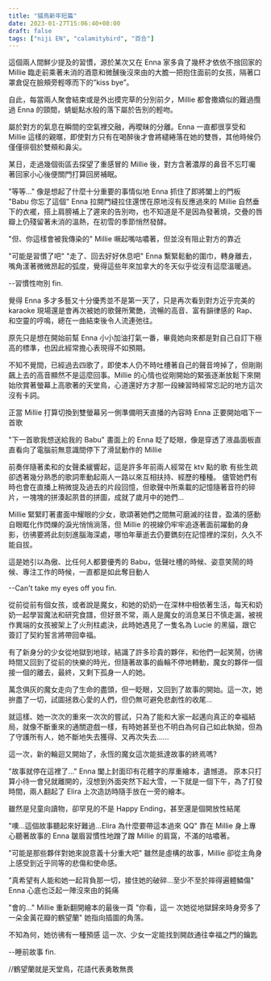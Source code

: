 ```yaml
---
title: "貓鳥新年短篇"
date: 2023-01-27T15:06:40+08:00
draft: false
tags: ["niji EN", "calamitybird", "百合"]
---
```


這個兩人間鮮少提及的習慣，源於某次又在 Enna 家多貪了幾杯才依依不捨回家的 Millie 臨走前乘著未消的酒意和微醺後沒來由的大膽一把抱住面前的女孩，隔著口罩倉促在臉頰旁輕啄而下的”kiss bye”。

自此，每當兩人聚會結束或是外出摸完草的分別前夕，Millie 都會撒嬌似的難過攬過 Enna 的頸間，蜻蜓點水般的落下屬於告別的輕吻。

屬於對方的氣息在瞬間的空氣裡交融，再曖昧的分離。Enna 一直都很享受和 Millie 這樣的親暱，即使對方只有在喝醉後才會將繾綣落在她的雙唇，其他時候仍僅僅徘徊於雙頰和鼻尖。

某日，走過幾個街區去探望了重感冒的 Millie 後，對方含著濃厚的鼻音不忘叮囑著回家小心後便關門打算回房補眠。

"等等..." 像是想起了什麼十分重要的事情似地 Enna 抓住了即將闔上的門板
"Babu 你忘了這個" Enna 拉開門縫拉住還愣在原地沒有反應過來的 Millie 自然垂下的衣襬，搭上肩膀補上了遲來的告別吻，也不知道是不是因為發著燒，交疊的唇瓣上仍殘留著未消的溫熱，在初雪的季節悄然發酵。

"但、你這樣會被我傳染的" Millie 噘起嘴咕噥著，但並沒有阻止對方的靠近

"可能是習慣了吧"
"走了、回去好好休息吧" Enna 繫緊鬆動的圍巾，轉身離去，嘴角漾著微微昂起的弧度，覺得這些年來加拿大的冬天似乎從沒有這麼溫暖過。

--習慣性吻別 fin.

覺得 Enna 多才多藝又十分優秀並不是第一天了，只是再次看到對方近乎完美的 karaoke 現場還是會再次被她的歌聲所驚艷，流暢的高音、富有韻律感的 Rap、和空靈的哼鳴，總在一曲結束後令人流連弛往。

原先只是想在開始前幫 Enna 小小加油打氣一番，畢竟她向來都是對自己自訂下極高的標準，也因此經常擔心表現得不如預期。

不知不覺間，已經過去四歌了，即使本人仍不時吐槽著自己的聲音垮掉了，但剛剛飆上去的高音顯然不是這麼回事。Millie 的心情也從剛開始的緊張逐漸放鬆下來開始欣賞著螢幕上高歌著的天堂鳥，心道還好方才那一段練習時經常忘記的地方這次沒有卡詞。

正當 Millie 打算切換到雙螢幕另一側準備明天直播的內容時 Enna 正要開始唱下一首歌

"下一首歌我想送給我的 Babu" 畫面上的 Enna 眨了眨眼，像是穿透了液晶面板直直看向了電腦前無意識間停下了滑鼠動作的 Millie

前奏伴隨著柔和的女聲柔緩響起，這是許多年前兩人經常在 ktv 點的歌
有些生疏卻透著幾分熟悉的歌詞牽動起兩人一路以來互相扶持、經歷的種種。
儘管她們有時也會在直播上稍微提及過去的片段回憶，但歌聲中所乘載的記憶隨著音符的碎片，一塊塊的拼湊起夙昔的拼圖，成就了歲月中的她們...

Millie 緊緊盯著畫面中耀眼的少女，歌頌著她們之間無可磨滅的往昔，盈滿的感動自眼眶化作閃爍的淚光悄悄淌落，但 Millie 的視線仍牢牢追逐著面前躍動的身影，彷彿要將此刻刻進腦海深處，哪怕年華逝去仍要鐫刻在記憶裡的深刻，久久不能自拔。

這是她引以為傲、比任何人都要優秀的 Babu，低聲吐槽的時候、姿意笑鬧的時候、專注工作的時候，一直都是如此奪目動人

--Can't take my eyes off you fin.

從前從前有個女孩，或者說是魔女，和她的奶奶一在深林中相依著生活，每天和奶奶一起學習魔法和研究食譜，但好景不常，兩人是魔女的消息某日不慎走漏，被視作異端的女孩被架上了火刑柱處決，此時她遇見了一隻名為 Lucie 的黑貓，跟它簽訂了契約誓言將帶回幸福。

有了新身分的少女從地獄到地球，結識了許多珍貴的夥伴，和他們一起笑鬧，彷彿時間又回到了從前的快樂的時光，但隨著故事的齒輪不停地轉動，魔女的夥伴一個接一個的離去，最終，又剩下孤身一人的她。

萬念俱灰的魔女走向了生命的盡頭，但一眨眼，又回到了故事的開始。這一次，她拚盡了一切，試圖拯救心愛的人們，但仍無可避免悲劇性的收尾...

就這樣、她一次次的重來一次次的嘗試，只為了能和大家一起邁向真正的幸褔結局，就像不斷重來的通關遊戲一樣，有時她甚至也不明白為何自己如此執拗，但為了守護所有人，她不斷地失去獲得、又再次失去......

這一次，新的輪迴又開始了，永恆的魔女這次能抵達故事的終焉嗎?

"故事就停在這裡了..." Enna 闔上封面印有花體字的厚重繪本，遺憾道。
原本只打算小待一會兒就離開的，沒想到外面突然下起大雪，一下就是一個下午，為了打發時間，兩人翻起了 Elira 上次造訪時隨手放在一旁的繪本。

雖然是兒童向讀物，卻罕見的不是 Happy Ending，甚至還是個開放性結尾

"噢...這個故事聽起來好難過...Elira 為什麼要帶這本過來 QQ" 靠在 Millie 身上專心聽著故事的 Enna 皺眉習慣性地蹭了蹭 Millie 的肩窩，不滿的咕噥著。

"可能是那些夥伴對她來說意義十分重大吧" 雖然是虛構的故事，Millie 卻從主角身上感受到近乎同等的悲傷和使命感。

"真希望有人能和她一起背負那一切，接住她的破碎...至少不至於摔得遍體鱗傷" Enna 心底也泛起一陣沒來由的鈍痛

"會的..." Millie 重新翻開繪本的最後一頁
"你看，這一 次她從地獄歸來時身旁多了一朵金黃花瓣的鶴望蘭" 她指向插圖的角落。

不知為何，她彷彿有一種預感
這一次、少女一定能找到開啟通往幸福之門的鑰匙

--睡前故事 fin.

//鶴望蘭就是天堂鳥，花語代表勇敢無畏
